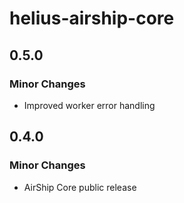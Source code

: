 # helius-airship-core

## 0.5.0

### Minor Changes

- Improved worker error handling

## 0.4.0

### Minor Changes

- AirShip Core public release

